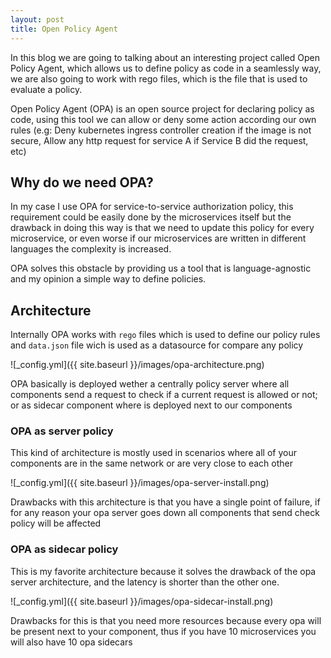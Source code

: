 ```yaml
---
layout: post
title: Open Policy Agent
---
```


In this blog we are going to talking about an interesting project called Open Policy Agent, which allows us to define policy as code in a seamlessly way, we are also going to work with rego files, which is the file that is used to evaluate a policy.

Open Policy Agent (OPA) is an open source project for declaring policy as code, using this tool we can allow or deny some action according our own rules (e.g: Deny kubernetes ingress controller creation if the image is not secure, Allow any http request for service A if Service B did the request, etc)


## Why do we need OPA?

In my case I use OPA for service-to-service authorization policy, this requirement could be easily done by the microservices itself but the drawback in doing this way is that we need to update this policy for every microservice, or even worse if our microservices are written in different languages the complexity is increased.

OPA solves this obstacle by providing us a tool that is language-agnostic and my opinion a simple way to define policies.


## Architecture

Internally OPA works with `rego` files which is used to define our policy rules and  `data.json` file wich is used as a datasource for compare any policy


![_config.yml]({{ site.baseurl }}/images/opa-architecture.png)


OPA basically is deployed wether a centrally policy server where all components send a request to check if a current request is allowed or not; or as sidecar  component where is deployed next to our components


### OPA as server policy

This kind of architecture is mostly used in scenarios where all of your components are in the same network or are very close to each other

![_config.yml]({{ site.baseurl }}/images/opa-server-install.png)


Drawbacks with this architecture is that you have a single point of failure, if for any reason your opa server goes down all components that send check policy will be affected

### OPA as sidecar policy

This is my favorite architecture because it solves the drawback of the opa server architecture, and the latency is shorter than the other one.

![_config.yml]({{ site.baseurl }}/images/opa-sidecar-install.png)

Drawbacks for this is that you need more resources because every opa will be present next to your component, thus if you have 10 microservices you will also have 10 opa sidecars


## 








